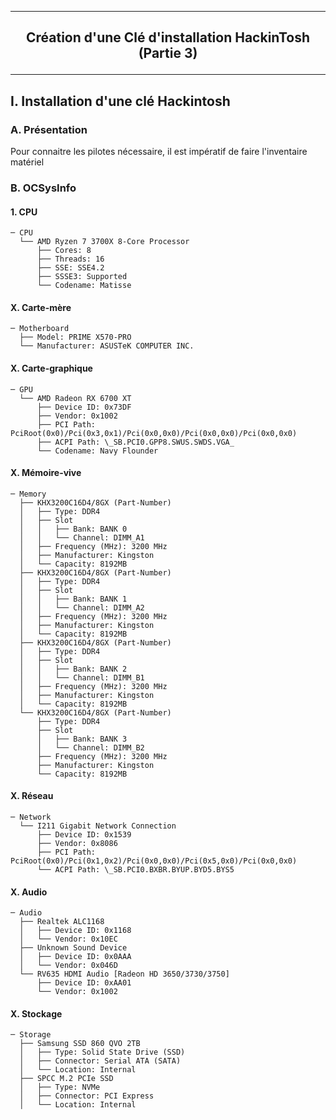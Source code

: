 
-------------------------------------------------------------------------------------------------------------------
## <p align='center'> Création d'une Clé d'installation HackinTosh (Partie 3) </p>

-------------------------------------------------------------------------------------------------------------------
## I. Installation d'une clé Hackintosh
### A. Présentation
Pour connaitre les pilotes nécessaire, il est impératif de faire l'inventaire matériel
### B. OCSysInfo
#### 1. CPU 
```
─ CPU
  └── AMD Ryzen 7 3700X 8-Core Processor
      ├── Cores: 8
      ├── Threads: 16
      ├── SSE: SSE4.2
      ├── SSSE3: Supported
      └── Codename: Matisse
```

#### X. Carte-mère
```
─ Motherboard
  ├── Model: PRIME X570-PRO
  └── Manufacturer: ASUSTeK COMPUTER INC.
```

#### X. Carte-graphique
```
─ GPU
  └── AMD Radeon RX 6700 XT
      ├── Device ID: 0x73DF
      ├── Vendor: 0x1002
      ├── PCI Path: PciRoot(0x0)/Pci(0x3,0x1)/Pci(0x0,0x0)/Pci(0x0,0x0)/Pci(0x0,0x0)
      ├── ACPI Path: \_SB.PCI0.GPP8.SWUS.SWDS.VGA_
      └── Codename: Navy Flounder

```

#### X. Mémoire-vive
```
─ Memory
  ├── KHX3200C16D4/8GX (Part-Number)
  │   ├── Type: DDR4
  │   ├── Slot
  │   │   ├── Bank: BANK 0
  │   │   └── Channel: DIMM_A1
  │   ├── Frequency (MHz): 3200 MHz
  │   ├── Manufacturer: Kingston
  │   └── Capacity: 8192MB
  ├── KHX3200C16D4/8GX (Part-Number)
  │   ├── Type: DDR4
  │   ├── Slot
  │   │   ├── Bank: BANK 1
  │   │   └── Channel: DIMM_A2
  │   ├── Frequency (MHz): 3200 MHz
  │   ├── Manufacturer: Kingston
  │   └── Capacity: 8192MB
  ├── KHX3200C16D4/8GX (Part-Number)
  │   ├── Type: DDR4
  │   ├── Slot
  │   │   ├── Bank: BANK 2
  │   │   └── Channel: DIMM_B1
  │   ├── Frequency (MHz): 3200 MHz
  │   ├── Manufacturer: Kingston
  │   └── Capacity: 8192MB
  └── KHX3200C16D4/8GX (Part-Number)
      ├── Type: DDR4
      ├── Slot
      │   ├── Bank: BANK 3
      │   └── Channel: DIMM_B2
      ├── Frequency (MHz): 3200 MHz
      ├── Manufacturer: Kingston
      └── Capacity: 8192MB
```

#### X. Réseau
```
─ Network
  └── I211 Gigabit Network Connection
      ├── Device ID: 0x1539
      ├── Vendor: 0x8086
      ├── PCI Path: PciRoot(0x0)/Pci(0x1,0x2)/Pci(0x0,0x0)/Pci(0x5,0x0)/Pci(0x0,0x0)
      └── ACPI Path: \_SB.PCI0.BXBR.BYUP.BYD5.BYS5
```

#### X. Audio
```
─ Audio
  ├── Realtek ALC1168
  │   ├── Device ID: 0x1168
  │   └── Vendor: 0x10EC
  ├── Unknown Sound Device
  │   ├── Device ID: 0x0AAA
  │   └── Vendor: 0x046D
  └── RV635 HDMI Audio [Radeon HD 3650/3730/3750]
      ├── Device ID: 0xAA01
      └── Vendor: 0x1002
```


#### X. Stockage
```
─ Storage
  ├── Samsung SSD 860 QVO 2TB
  │   ├── Type: Solid State Drive (SSD)
  │   ├── Connector: Serial ATA (SATA)
  │   └── Location: Internal
  ├── SPCC M.2 PCIe SSD
  │   ├── Type: NVMe
  │   ├── Connector: PCI Express
  │   └── Location: Internal
```




